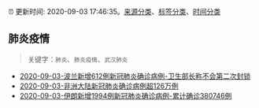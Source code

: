:alarm_clock: 更新时间: 2020-09-03 17:46:35。[来源分类](../README.md)、[标签分类](../TAGS.md)、[时间分类](../TIMELINE.md)

## 肺炎疫情


> 关键字：`肺炎`、`肺炎疫情`、`武汉肺炎`



- [2020-09-03-波兰新增612例新冠肺炎确诊病例-卫生部长称不会第二次封锁](http://app.cctv.com/special/cportal/detail/arti/index.html?id=Arti5Jk8XSbKc7CnszeTcUcp200903&isfromapp=1) 
- [2020-09-03-非洲大陆新冠肺炎确诊病例超126万例](http://app.cctv.com/special/cportal/detail/arti/index.html?id=Arti6YAhfRrtgvvU4l5W0LJq200903&isfromapp=1) 
- [2020-09-03-伊朗新增1994例新冠肺炎确诊病例-累计确诊380746例](http://app.cctv.com/special/cportal/detail/arti/index.html?id=ArtiUjLYKOlgDPwVV7sx9u16200903&isfromapp=1) 